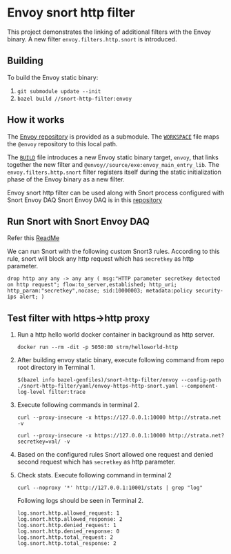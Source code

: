 # Envoy snort http filter

This project demonstrates the linking of additional filters with the Envoy binary.
A new filter `envoy.filters.http.snort` is introduced.

## Building

To build the Envoy static binary:

1. `git submodule update --init`
2. `bazel build //snort-http-filter:envoy`

## How it works

The [Envoy repository](https://github.com/envoyproxy/envoy/) is provided as a submodule.
The [`WORKSPACE`](WORKSPACE) file maps the `@envoy` repository to this local path.

The [`BUILD`](BUILD) file introduces a new Envoy static binary target, `envoy`,
that links together the new filter and `@envoy//source/exe:envoy_main_entry_lib`. The
`envoy.filters.http.snort` filter registers itself during the static initialization phase of the
Envoy binary as a new filter.

Envoy snort http filter can be used along with Snort process configured with Snort Envoy DAQ
Snort Envoy DAQ is in this [repository](https://github.com/intel-sandbox/ysaik.envoy_daq/tree/main)

## Run Snort with Snort Envoy DAQ
Refer this [ReadMe](https://github.com/intel-sandbox/ysaik.envoy_daq/blob/main/README.md)

We can run Snort with the following custom Snort3 rules. According to this rule,
snort will block any http request which has `secretkey` as http parameter.

`drop http any any -> any any ( msg:"HTTP parameter secretkey detected on http request"; flow:to_server,established; http_uri; http_param:"secretkey",nocase; sid:10000003; metadata:policy security-ips alert; )`

## Test filter with https->http proxy

1. Run a http hello world docker container in background as http server.

   `docker run --rm -dit -p 5050:80 strm/helloworld-http`

2. After building envoy static binary, execute following command from repo root directory in Terminal 1.

   `$(bazel info bazel-genfiles)/snort-http-filter/envoy --config-path ./snort-http-filter/yaml/envoy-https-http-snort.yaml --component-log-level filter:trace`

3. Execute following commands in terminal 2.

   `curl --proxy-insecure -x https://127.0.0.1:10000 http://strata.net -v`

   `curl --proxy-insecure -x https://127.0.0.1:10000 http://strata.net?secretkey=val/ -v`

4. Based on the configured rules Snort allowed one request and denied second request which has `secretkey` as http parameter.

5. Check stats. Execute following command in terminal 2

   `curl --noproxy '*' http://127.0.0.1:10001/stats | grep "log"`

   Following logs should be seen in Terminal 2.
   ```
   log.snort.http.allowed_request: 1
   log.snort.http.allowed_response: 2
   log.snort.http.denied_request: 1
   log.snort.http.denied_response: 0
   log.snort.http.total_request: 2
   log.snort.http.total_response: 2
   ```
